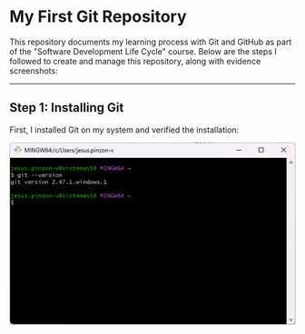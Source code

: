 # My First Git Repository  

This repository documents my learning process with Git and GitHub as part of the "Software Development Life Cycle" course. Below are the steps I followed to create and manage this repository, along with evidence screenshots:  

---

## Step 1: Installing Git  

First, I installed Git on my system and verified the installation:  

![Git Installation](images/intalling_git.png)